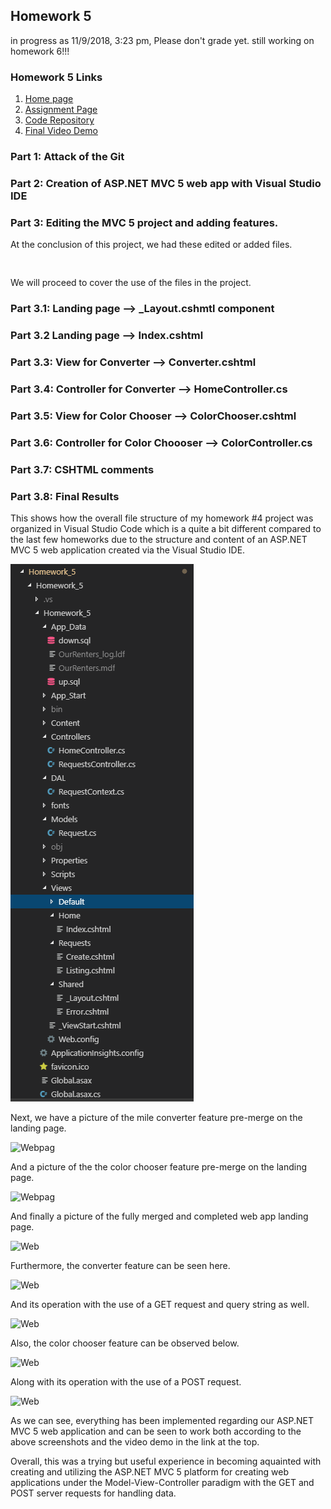 ## Homework 5

in progress as 11/9/2018, 3:23 pm, Please don't grade yet. still working on homework 6!!!


### Homework 5 Links
1. [Home page](https://no-one-alone.github.io/)
2. [Assignment Page](http://www.wou.edu/~morses/classes/cs46x/assignments/HW4_1819.html)
3. [Code Repository](https://github.com/No-one-alone/no-one-alone.github.io)
4. [Final Video Demo](https://www.youtube.com/watch?v=vVG3dyfr420&feature=youtu.be)

### Part 1: Attack of the Git



### Part 2: Creation of ASP.NET MVC 5 web app with Visual Studio IDE



### Part 3: Editing the MVC 5 project and adding features.

At the conclusion of this project, we had these edited or added files.

```


```

We will proceed to cover the use of the files in the project.

### Part 3.1: Landing page ⟶ _Layout.cshmtl component



### Part 3.2 Landing page ⟶ Index.cshtml




### Part 3.3:  View for Converter ⟶ Converter.cshtml




### Part 3.4:  Controller for Converter ⟶ HomeController.cs










### Part 3.5:  View for Color Chooser ⟶ ColorChooser.cshtml





### Part 3.6:  Controller for Color Choooser ⟶ ColorController.cs





### Part 3.7:  CSHTML comments


### Part 3.8: Final Results


This shows how the overall file structure of my homework #4 project was organized in Visual Studio Code which is a quite a bit different compared to the last few homeworks due to the structure and content of an ASP.NET MVC 5 web application created via the Visual Studio IDE.

![FileStructure](./Images/file_structure.PNG)

Next, we have a picture of the mile converter feature pre-merge on the landing page.

![Webpag](./Images/Pre_merge_mile_converter.PNG)

And a picture of the the color chooser feature pre-merge on the landing page.

![Webpag](./Images/Pre_merge_color_chooser.PNG)

And finally a picture of the fully merged and completed web app landing page.

![Web](./Images/landing5.PNG)

Furthermore, the converter feature can be seen here.

![Web](./Images/Converter.PNG)

And its operation with the use of a GET request and query string as well.

![Web](./Images/Converter_in_action.PNG)

Also, the color chooser feature can be observed below.

![Web](./Images/Color_chooser.PNG)

Along with its operation with the use of a POST request.

![Web](./Images/Color_chooser_in_action.PNG)

As we can see, everything has been implemented regarding our ASP.NET MVC 5 web application and can be seen to work both according to the above screenshots and the video demo in the link at the top.

Overall, this was a trying but useful experience in becoming aquainted with creating and utilizing the ASP.NET MVC 5 platform for creating web applications under the Model-View-Controller paradigm with the GET and POST server requests for handling data.